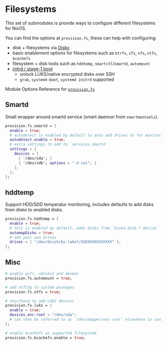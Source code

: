 # Filesystems

This set of submodules is provide ways to configure different filesystems for NixOS.

You can find the options at `provision.fs`, these can help with configuring:
  - disk + filesystems via [Disko](./disko.md)
  - basic enablement options for filesystems such as `btrfs`, `zfs`, `nfs`, `ntfs`, `bcachefs`
  - filesystem + disk tools such as `hddtemp`, `smartctl`/`smartd`, `automount`
  - [initrd / stage-1 boot](./initrd.md)
    - unlock LUKS/native encrypted disks over SSH
    - `grub`, `systemd-boot`, `systemd initrd` supported

Module Options Reference for [`provision.fs`](../../options/nixos-all-options.md#provisionfsautomount)

## Smartd

Small wrapper around smartd service (smart daemon from `smartmontools`).

```nix
provision.fs.smartd = {
  enable = true;
  # autodetect is enabled by default to auto add drives to for monitoring
  autodetect.enable = true;
  # extra settings to add to `services.smartd`
  settings = {
    devices = [
      { "/dev/sda"; }
      { "/dev/sdb"; options = "-d sat"; }
    ];
  };
};
```

## hddtemp

Support HDD/SDD temperatur monitoring, includes defaults to add disks from disko to enabled disks.

```nix
provision.fs.hddtemp = {
  enable = true;
  # this is enabled by default, adds disks from `disko.disk.*.device`
  automapDisko = true;
  # add your own drives
  drives = [ "/dev/dissk/by-label/XXXXXXXXXXXXXX" ];
};
```

## Misc

```nix
# enable gvfs, udisks2 and devmon
provision.fs.automount = true;

# add ntfs3g to system packages
provision.fs.ntfs = true;

# shorthand to add LUKS devices
provision.fs.luks = {
  enable = true;
  devices.enc-root = "/dev/sda";
  # can then be referred to as `/dev/mapper/enc-root` elsewhere in config
};

# enable bcachefs as supported filesystem
provision.fs.bcachefs.enable = true;
```
